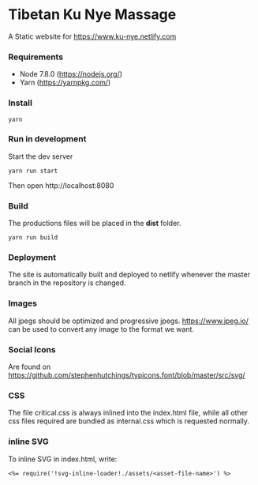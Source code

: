 # Tibetan Ku Nye Massage

A Static website for https://www.ku-nye.netlify.com

### Requirements
* Node 7.8.0 (https://nodejs.org/)
* Yarn (https://yarnpkg.com/)

### Install
```
yarn
```

### Run in development
Start the dev server
```
yarn run start
```
Then open http://localhost:8080

### Build
The productions files will be placed in the **dist** folder.
```
yarn run build
```

### Deployment
The site is automatically built and deployed to netlify whenever the master branch in the repository is changed.

### Images
All jpegs should be optimized and progressive jpegs. https://www.jpeg.io/ can be used to convert any image to the format we want.

### Social Icons
Are found on https://github.com/stephenhutchings/typicons.font/blob/master/src/svg/

### CSS
The file critical.css is always inlined into the index.html file, while all other css files required are bundled as internal.css which is requested normally.

### inline SVG
To inline SVG in index.html, write:
```
<%= require('!svg-inline-loader!./assets/<asset-file-name>') %>
```